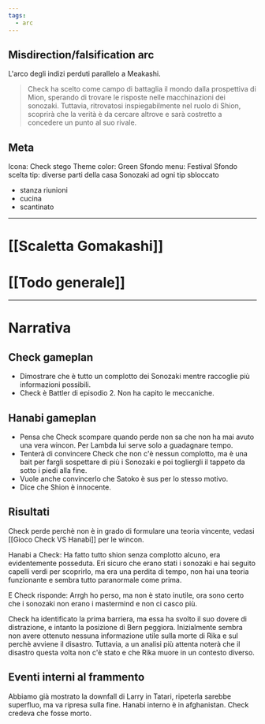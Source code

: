 ```yaml
---
tags:
  - arc
---
```

## Misdirection/falsification arc

L'arco degli indizi perduti parallelo a Meakashi.

>Check ha scelto come campo di battaglia il mondo dalla prospettiva di Mion, sperando di trovare le risposte nelle macchinazioni dei sonozaki. Tuttavia, ritrovatosi inspiegabilmente nel ruolo di Shion, scoprirà che la verità è da cercare altrove e sarà costretto a concedere un punto al suo rivale.

## Meta

Icona: Check stego
Theme color: Green
Sfondo menu: Festival
Sfondo scelta tip: diverse parti della casa Sonozaki ad ogni tip sbloccato
- stanza riunioni
- cucina
- scantinato

---

# [[Scaletta Gomakashi]]

# [[Todo generale]]


---

# Narrativa

## Check gameplan
- Dimostrare che è tutto un complotto dei Sonozaki mentre raccoglie più informazioni possibili.
- Check è Battler di episodio 2. Non ha capito le meccaniche.
## Hanabi gameplan
- Pensa che Check scompare quando perde non sa che non ha mai avuto una vera wincon. Per Lambda lui serve solo a guadagnare tempo.
- Tenterà di convincere Check che non c'è nessun complotto, ma è una bait per fargli sospettare di più i Sonozaki e poi togliergli il tappeto da sotto i piedi alla fine.
- Vuole anche convincerlo che Satoko è sus per lo stesso motivo.
- Dice che Shion è innocente.


## Risultati
Check perde perchè non è in grado di formulare una teoria vincente, vedasi [[Gioco Check VS Hanabi]] per le wincon.

Hanabi a Check: Ha fatto tutto shion senza complotto alcuno, era evidentemente posseduta. Eri sicuro che erano stati i sonozaki e hai seguito capelli verdi per scoprirlo, ma era una perdita di tempo, non hai una teoria funzionante e sembra tutto paranormale come prima.

E Check risponde: Arrgh ho perso, ma non è stato inutile, ora sono certo che i sonozaki non erano i mastermind e non ci casco più.


Check ha identificato la prima barriera, ma essa ha svolto il suo dovere di distrazione, e intanto la posizione di Bern peggiora.
Inizialmente sembra non avere ottenuto nessuna informazione utile sulla morte di Rika e sul perchè avviene il disastro. Tuttavia, a un analisi più attenta noterà che il disastro questa volta non c'è stato e che Rika muore in un contesto diverso.


## Eventi interni al frammento
Abbiamo già mostrato la downfall di Larry in Tatari, ripeterla sarebbe superfluo, ma va ripresa sulla fine.
Hanabi interno è in afghanistan.
Check credeva che fosse morto.
